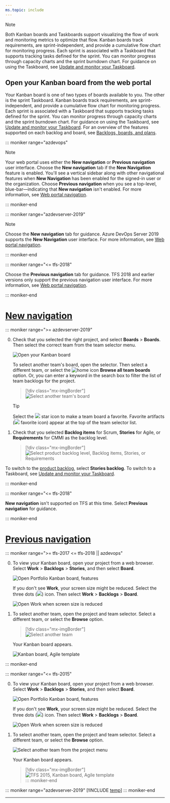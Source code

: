 ```yaml
---
ms.topic: include
---
```



> [!NOTE]  
> Both Kanban boards and Taskboards support visualizing the flow of work and monitoring metrics to optimize that flow. Kanban boards track requirements, are sprint-independent, and provide a cumulative flow chart for monitoring progress. Each sprint is associated with a Taskboard that supports tracking tasks defined for the sprint. You can monitor progress through capacity charts and the sprint burndown chart. For guidance on using the Taskboard, see [Update and monitor your Taskboard](../sprints/task-board.md).



## Open your Kanban board from the web portal

Your Kanban board is one of two types of boards available to you. The other is the sprint Taskboard. Kanban boards track requirements, are sprint-independent, and provide a cumulative flow chart for monitoring progress. Each sprint is associated with a Taskboard that supports tracking tasks defined for the sprint. You can monitor progress through capacity charts and the sprint burndown chart. For guidance on using the Taskboard, see [Update and monitor your Taskboard](../sprints/task-board.md). For an overview of the features supported on each backlog and board, see [Backlogs, boards, and plans](/azure/devops/boards/backlogs/backlogs-boards-plans).


::: moniker range="azdevops"
> [!NOTE]
> Your web portal uses either the **New navigation** or **Previous navigation** user interface. Choose the **New navigation** tab if the **New Navigation** feature is enabled. You'll see a vertical sidebar along with other navigational features when **New Navigation** has been enabled for the signed-in user or the organization. Choose **Previous navigation** when you see a top-level, blue-bar&mdash;indicating that **New navigation** isn't enabled. For more information, see [Web portal navigation](/azure/devops/project/navigation/index).  

::: moniker-end

::: moniker range="azdevserver-2019"
> [!NOTE]
> Choose the **New navigation** tab for guidance. Azure DevOps Server 2019 supports the **New Navigation** user interface. For more information, see [Web portal navigation](/azure/devops/project/navigation/index).  

::: moniker-end

::: moniker range="<= tfs-2018"

Choose the **Previous navigation** tab for guidance. TFS 2018 and earlier versions only support the previous navigation user interface. For more information, see [Web portal navigation](/azure/devops/project/navigation/index).  

::: moniker-end


# [New navigation](#tab/new-nav)

::: moniker range=">= azdevserver-2019"

0. Check that you selected the right project, and select **Boards** > **Boards**. Then select the correct team from the team selector menu. 

	![Open your Kanban board](/azure/devops/boards/boards/_img/quickstart/open-kanban-board-agile.png)  

	To select another team's board, open the selector. Then select a different team, or select the ![home icon](/azure/devops/_img/icons/home-icon.png) **Browse all team boards** option. Or, you can enter a keyword in the search box to filter the list of team backlogs for the project.

	> [!div class="mx-imgBorder"]  
	> ![Select another team's board](/azure/devops/boards/boards/_img/quickstart/select-kanban-team-board.png) 

	> [!TIP]    
	> Select the ![ ](/azure/devops/_img/icons/icon-favorite-star.png) star icon to make a team board a favorite. Favorite artifacts (![ ](/azure/devops/_img/icons/icon-favorited.png) favorite icon) appear at the top of the team selector list.

0. Check that you selected **Backlog items** for Scrum, **Stories** for Agile, or **Requirements** for CMMI as the backlog level. 

	> [!div class="mx-imgBorder"]  
	> ![Select product backlog level, Backlog items, Stories, or Requirements](/azure/devops/boards/sprints/_img/assign-items-sprint/select-product-backlog-agile.png) 

To switch to the [product backlog](/azure/devops/boards/backlogs/create-your-backlog), select **Stories backlog**. To switch to a Taskboard, see [Update and monitor your Taskboard](/azure/devops/boards/sprints/task-board).  

::: moniker-end

::: moniker range="<= tfs-2018"

**New navigation** isn't supported on TFS at this time. Select **Previous navigation** for guidance.

::: moniker-end

# [Previous navigation](#tab/previous-nav)

::: moniker range=">= tfs-2017 <= tfs-2018 || azdevops"

0. To view your Kanban board, open your project from a web browser. Select **Work** > **Backlogs** > **Stories**, and then select **Board**. 

	![Open Portfolio Kanban board, features](/azure/devops/boards/boards/_img/quickstart/open-kanban-board.png)

	If you don't see **Work**, your screen size might be reduced. Select the three dots (![ ](/azure/devops/_shared/_img/ellipses-reduced-screen-size.png)) icon. Then select **Work** > **Backlogs** > **Board**.   

	![Open Work when screen size is reduced](/azure/devops/boards/boards/_img/kanban-quickstart-reduced-screensize.png)   

0.	To select another team, open the project and team selector. Select a different team, or select the **Browse** option.  

	> [!div class="mx-imgBorder"]  
	> ![Select another team](/azure/devops/boards/sprints/_img/assign-items-sprint/team-selector-backlogs-standard.png)  

	Your Kanban board appears. 
	  
	![Kanban board, Agile template](/azure/devops/boards/boards/_img/kanban-basics-intro.png)   

::: moniker-end   

::: moniker range="<= tfs-2015"

0. To view your Kanban board, open your project from a web browser. Select **Work** > **Backlogs** > **Stories**, and then select **Board**. 

	![Open Portfolio Kanban board, features](/azure/devops/boards/boards/_img/quickstart/open-kanban-board.png)

	If you don't see **Work**, your screen size might be reduced. Select the three dots (![ ](/azure/devops/_shared/_img/ellipses-reduced-screen-size.png)) icon. Then select **Work** > **Backlogs** > **Board**.   

	![Open Work when screen size is reduced](/azure/devops/boards/boards/_img/kanban-quickstart-reduced-screensize.png)   

0.	To select another team, open the project and team selector. Select a different team, or select the **Browse** option.  

	![Select another team from the project menu](/azure/devops/boards/sprints/_img/capacity/vso-team-selector.png)  

	Your Kanban board appears. 
	 
	> [!div class="mx-imgBorder"]  
	> ![TFS 2015, Kanban board, Agile template](/azure/devops/boards/boards/_img/overview/kanban-basics-intro-tfs.png)  
::: moniker-end   

::: moniker range="azdevserver-2019"
[!INCLUDE [temp](../../_shared/previous-navigation-not-supported-azd.md)] 
::: moniker-end

---

